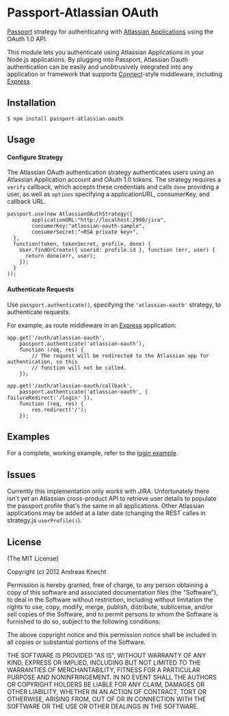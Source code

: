 # Passport-Atlassian OAuth

[Passport](http://passportjs.org/) strategy for authenticating with [Atlassian Applications](http://www.atlassian.com/)
using the OAuth 1.0 API.

This module lets you authenticate using Atlassian Applications in your Node.js applications.
By plugging into Passport, Atlassian Oauth authentication can be easily and
unobtrusively integrated into any application or framework that supports
[Connect](http://www.senchalabs.org/connect/)-style middleware, including
[Express](http://expressjs.com/).

## Installation

    $ npm install passport-atlassian-oauth

## Usage

#### Configure Strategy

The Atlassian OAuth authentication strategy authenticates users using an Atlassian Application 
account and OAuth 1.0 tokens.  The strategy requires a `verify` callback, which
accepts these credentials and calls `done` providing a user, as well as
`options` specifying a applicationURL, consumerKey, and callback URL.

    passport.use(new AtlassianOAuthStrategy({
            applicationURL:"http://localhost:2990/jira",
            consumerKey:"atlassian-oauth-sample",
            consumerSecret:"<RSA private key>",
      },
      function(token, tokenSecret, profile, done) {
        User.findOrCreate({ userid: profile.id }, function (err, user) {
          return done(err, user);
        });
      }
    ));

#### Authenticate Requests

Use `passport.authenticate()`, specifying the `'atlassian-oauth'` strategy, to
authenticate requests.

For example, as route middleware in an [Express](http://expressjs.com/)
application:

    app.get('/auth/atlassian-oauth',
        passport.authenticate('atlassian-oauth'),
        function (req, res) {
            // The request will be redirected to the Atlassian app for authentication, so this
            // function will not be called.
        });
       
    app.get('/auth/atlassian-oauth/callback',
        passport.authenticate('atlassian-oauth', { failureRedirect:'/login' }),
        function (req, res) {
            res.redirect('/');
        });


## Examples

For a complete, working example, refer to the [login example](https://bitbucket.org/knecht_andreas/passport-atlassian-oauth/src/master/examples/login).

## Issues

Currently this implementation only works with JIRA.  Unfortunately there isn't yet an Atlassian cross-product API to retrieve
user details to populate the passport profile that's the same in all applications. Other Atlassian applications may
be added at a later date (changing the REST calles in strategy.js ```userProfile()```).

## License

(The MIT License)

Copyright (c) 2012 Andreas Knecht

Permission is hereby granted, free of charge, to any person obtaining a copy of
this software and associated documentation files (the "Software"), to deal in
the Software without restriction, including without limitation the rights to
use, copy, modify, merge, publish, distribute, sublicense, and/or sell copies of
the Software, and to permit persons to whom the Software is furnished to do so,
subject to the following conditions:

The above copyright notice and this permission notice shall be included in all
copies or substantial portions of the Software.

THE SOFTWARE IS PROVIDED "AS IS", WITHOUT WARRANTY OF ANY KIND, EXPRESS OR
IMPLIED, INCLUDING BUT NOT LIMITED TO THE WARRANTIES OF MERCHANTABILITY, FITNESS
FOR A PARTICULAR PURPOSE AND NONINFRINGEMENT. IN NO EVENT SHALL THE AUTHORS OR
COPYRIGHT HOLDERS BE LIABLE FOR ANY CLAIM, DAMAGES OR OTHER LIABILITY, WHETHER
IN AN ACTION OF CONTRACT, TORT OR OTHERWISE, ARISING FROM, OUT OF OR IN
CONNECTION WITH THE SOFTWARE OR THE USE OR OTHER DEALINGS IN THE SOFTWARE.
